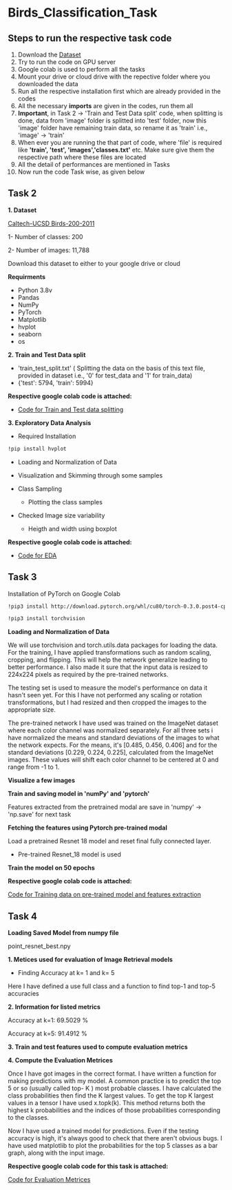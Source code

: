 # **Birds_Classification_Task**

## Steps to run the respective task code

1. Download the [Dataset](http://www.vision.caltech.edu/visipedia/CUB-200-2011.html)
2. Try to run the code on GPU server
3. Google colab is used to perform all the tasks
4. Mount your drive or cloud drive with the repective folder where you downloaded the data
5. Run all the respective installation first which are already provided in the codes
6. All the necessary **imports** are given in the codes, run them all
7. **Important**, in Task 2 -> 'Train and Test Data split' code, when splitting is done, data from 'image' folder is splitted into 'test' folder, now this 'image' folder have remaining train data, so rename it as 'train' i.e., 'image' -> 'train'
8. When ever you are running the that part of code, where 'file' is required like **'train', 'test', 'images','classes.txt'** etc. Make sure give them the respective path where these files are located
9. All the detail of performances are mentioned in Tasks
10. Now run the code Task wise, as given below



## Task 2
**1. Dataset**

[Caltech-UCSD Birds-200-2011](http://www.vision.caltech.edu/visipedia/CUB-200-2011.html)

1- Number of classes: 200

2- Number of images: 11,788

Download this dataset to either to your google drive or cloud



**Requirments**

 * Python 3.8v
 * Pandas
 * NumPy
 * PyTorch
 * Matplotlib
 * hvplot
 * seaborn
 * os


**2. Train and Test Data split**

* 'train_test_split.txt' ( Splitting the data on the basis of this text file, provided in dataset i.e., '0' for test_data and '1' for train_data)
* {'test': 5794, 'train': 5994}

**Respective google colab code is attached:**

* [Code for Train and Test data splitting](https://colab.research.google.com/drive/1gUwr7VdE4gw7YUmeTp1KrQj5HwG51sJM?usp=sharing)

**3. Exploratory Data Analysis**

* Required Installation

```bash
!pip install hvplot
```

* Loading and Normalization of Data
* Visualization and Skimming through some samples
* Class Sampling

  * Plotting the class samples

* Checked Image size variability
  
  * Heigth and width using boxplot

**Respective google colab code is attached:**

* [Code for EDA](https://colab.research.google.com/drive/17vOxQgpBOllKFrZ0n67FlNYt3HrfYymv?usp=sharing)


## Task 3

Installation of PyTorch on Google Colab

```bash
!pip3 install http://download.pytorch.org/whl/cu80/torch-0.3.0.post4-cp36-cp36m-linux_x86_64.whl 

!pip3 install torchvision
```

**Loading and Normalization of Data**

We will use torchvision and torch.utils.data packages for loading the data. For the training, I have applied transformations such as random scaling, cropping, and flipping. This will help the network generalize leading to better performance. I also made it sure that the input data is resized to 224x224 pixels as required by the pre-trained networks.

The testing set is used to measure the model's performance on data it hasn't seen yet. For this I have not performed any scaling or rotation transformations, but I had resized and then cropped the images to the appropriate size.

The pre-trained network I have used was trained on the ImageNet dataset where each color channel was normalized separately. For all three sets i have normalized the means and standard deviations of the images to what the network expects. For the means, it's [0.485, 0.456, 0.406] and for the standard deviations [0.229, 0.224, 0.225], calculated from the ImageNet images. These values will shift each color channel to be centered at 0 and range from -1 to 1.

**Visualize a few images**

**Train and saving model in 'numPy' and 'pytorch'**

Features extracted from the pretrained  modal are save in 'numpy' -> 'np.save' for next task


**Fetching the features using Pytorch pre-trained modal**

Load a pretrained Resnet 18 model and reset final fully connected layer.
   * Pre-trained Resnet_18 model is used

**Train the model on 50 epochs**

**Respective google colab code is attached:**

[Code for Training data on pre-trained model and features extraction](https://colab.research.google.com/drive/1FZo28vtsq_wPdgVg0emBtpi5IiQE8NAI?usp=sharing)

## Task 4

**Loading Saved Model from numpy file**

point_resnet_best.npy

**1. Metices used for evaluation of Image Retrieval models**

* Finding Accuracy at k= 1 and k= 5

Here I have defined a use full class and a function to find top-1 and top-5 accuracies

**2.  Information for listed metrics**

Accuracy at k=1: 69.5029 %

Accuracy at k=5: 91.4912 %

**3.  Train and test features used to compute evaluation metrics**

**4. Compute the Evaluation Metrices**

Once I have got images in the correct format. I have written a function for making predictions with my model. A common practice is to predict the top 5 or so (usually called top- K ) most probable classes. I have calculated the class probabilities then find the K largest values.
To get the top K largest values in a tensor I have used x.topk(k). This method returns both the highest k probabilities and the indices of those probabilities corresponding to the classes.

Now I have used a trained model for predictions. Even if the testing accuracy is high, it's always good to check that there aren't obvious bugs. I have used matplotlib to plot the probabilities for the top 5 classes as a bar graph, along with the input image.

**Respective google colab code for this task is attached:**

[Code for Evaluation Metrices](https://colab.research.google.com/drive/1KuJT-eVeO4ZVRAaOXnOwB876veUBgPkt?usp=sharing)





